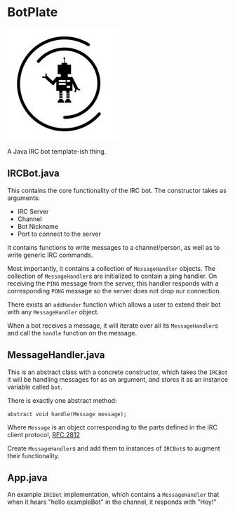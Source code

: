 BotPlate
===== 
<img src=botplate.png height=256 width=256></img>

A Java IRC bot template-ish thing.

IRCBot.java
-----------

This contains the core functionality of the IRC bot.
The constructor takes as arguments:
  * IRC Server
  * Channel
  * Bot Nickname
  * Port to connect to the server

It contains functions to write messages to a channel/person, as
well as to write generic IRC commands.

Most importantly, it contains a collection of `MessageHandler` objects.
The collection of `MessageHandler`s are initialized to contain a ping
handler.  On receiving the `PING` message from the server, this handler
responds with a corresponding `PONG` message so the server does not drop
our connection.

There exists an `addHander` function which allows a user to extend their
bot with any `MessageHandler` object.

When a bot receives a message, it will iterate over all its `MessageHandler`s
and call the `handle` function on the message.

MessageHandler.java
-------------------

This is an abstract class with a concrete constructor, which
takes the `IRCBot` it will be handling messages for as an argument, and
stores it as an instance variable called `bot`.

There is exactly one abstract method:

```
abstract void handle(Message message);
```

Where `Message` is an object corresponding to the parts defined in
the IRC client protocol,
[RFC 2812](https://tools.ietf.org/html/rfc2812#section-2.3)

Create `MessageHandler`s and add them to instances of `IRCBot`s to augment
their functionality.

App.java
--------

An example `IRCBot` implementation, which contains a `MessageHandler`
that when it hears "hello exampleBot" in the channel, it responds with "Hey!"
